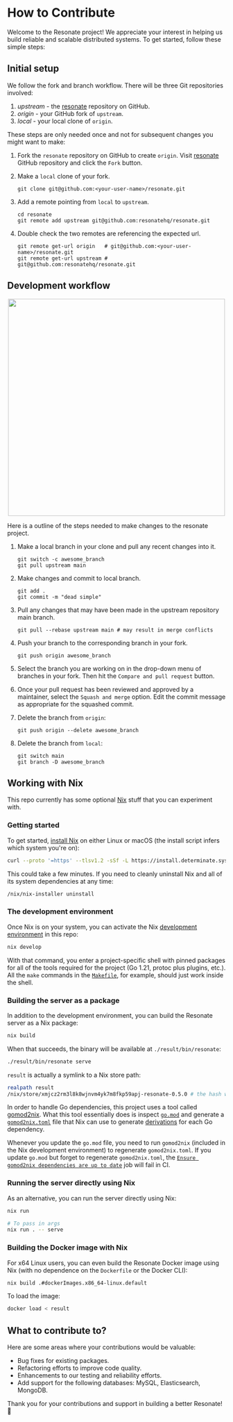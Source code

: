 # How to Contribute

Welcome to the Resonate project! We appreciate your interest in helping us build reliable 
and scalable distributed systems. To get started, follow these simple steps:

## Initial setup

We follow the fork and branch workflow. There will be three Git repositories involved:

1.  *upstream* - the [resonate](https://github.com/resonatehq/resonate) repository on GitHub.
2.  *origin* - your GitHub fork of `upstream`. 
3.  *local* - your local clone of `origin`. 

These steps are only needed once and not for subsequent changes you might want to make:

1. Fork the `resonate` repository on GitHub to create `origin`.
   Visit [resonate](https://github.com/resonatehq/resonate) GitHub repository and click the `Fork` button.

2. Make a `local` clone of your fork.

    ```shell
    git clone git@github.com:<your-user-name>/resonate.git
    ```

3. Add a remote pointing from `local` to `upstream`.

    ```shell
    cd resonate
    git remote add upstream git@github.com:resonatehq/resonate.git
    ```
4. Double check the two remotes are referencing the expected url.

    ```shell
    git remote get-url origin   # git@github.com:<your-user-name>/resonate.git
    git remote get-url upstream # git@github.com:resonatehq/resonate.git
    ```

## Development workflow

<p align="center">
    <img height="500"src="./docs/img/contributing.jpg">
</p>

Here is a outline of the steps needed to make changes to the resonate
project.


1. Make a local branch in your clone and pull any recent changes into it.

   ```shell
   git switch -c awesome_branch  
   git pull upstream main
   ```

2. Make changes and commit to local branch.

   ```shell
   git add .
   git commit -m "dead simple"
   ```

3. Pull any changes that may have been made in the upstream repository
   main branch.

   ```shell
   git pull --rebase upstream main # may result in merge conflicts
   ```

4. Push your branch to the corresponding branch in your fork.

   ```shell
   git push origin awesome_branch
   ```

5. Select the branch you are working on in the drop-down menu of branches in
   your fork. Then hit the `Compare and pull request` button.

6. Once your pull request has been reviewed and approved by a maintainer, select 
   the `Squash and merge` option. Edit the commit message as appropriate for the 
   squashed commit.

7. Delete the branch from `origin`:

    ```
    git push origin --delete awesome_branch
    ```

8. Delete the branch from `local`:

    ```
    git switch main
    git branch -D awesome_branch
    ```

## Working with Nix

This repo currently has some optional [Nix] stuff that you can experiment with.

### Getting started

To get started, [install Nix][nix-install] on either Linux or macOS (the install script infers which system you're on):

```bash
curl --proto '=https' --tlsv1.2 -sSf -L https://install.determinate.systems/nix | sh -s -- install
```

This could take a few minutes.
If you need to cleanly uninstall Nix and all of its system dependencies at any time:

```bash
/nix/nix-installer uninstall
```

### The development environment

Once Nix is on your system, you can activate the Nix [development environment][dev-env] in this repo:

```bash
nix develop
```

With that command, you enter a project-specific shell with pinned packages for all of the tools required for the project (Go 1.21, protoc plus plugins, etc.).
All the `make` commands in the [`Makefile`](./Makefile), for example, should just work inside the shell.

### Building the server as a package

In addition to the development environment, you can build the Resonate server as a Nix package:

```bash
nix build
```

When that succeeds, the binary will be available at `./result/bin/resonate`:

```bash
./result/bin/resonate serve
```

`result` is actually a symlink to a Nix store path:

```bash
realpath result
/nix/store/xmjcz2rm3l8k8wjnvm4yk7m8fkp59apj-resonate-0.5.0 # the hash will differ on your system
```

In order to handle Go dependencies, this project uses a tool called [gomod2nix].
What this tool essentially does is inspect [`go.mod`](./go.mod) and generate a [`gomod2nix.toml`](./gomod2nix.toml) file that Nix can use to generate [derivations] for each Go dependency.

Whenever you update the `go.mod` file, you need to run `gomod2nix` (included in the Nix development environment) to regenerate `gomod2nix.toml`.
If you update `go.mod` but forget to regenerate `gomod2nix.toml`, the [`Ensure gomod2nix dependencies are up to date`](./.github/workflows/cicd.yaml) job will fail in CI.

### Running the server directly using Nix

As an alternative, you can run the server directly using Nix:

```bash
nix run

# To pass in args
nix run . -- serve
```

### Building the Docker image with Nix

For x64 Linux users, you can even build the Resonate Docker image using Nix (with no dependence on the `Dockerfile` or the Docker CLI):

```bash
nix build .#dockerImages.x86_64-linux.default
```

To load the image:

```bash
docker load < result
```

## What to contribute to?

Here are some areas where your contributions would be valuable:

* Bug fixes for existing packages.
* Refactoring efforts to improve code quality.
* Enhancements to our testing and reliability efforts.
* Add support for the following databases: MySQL, Elasticsearch, MongoDB.

Thank you for your contributions and support in building a better Resonate! 🚀

[derivations]: https://zero-to-nix.com/concepts/derivations
[dev-env]: https://zero-to-nix.com/concepts/dev-env
[direnv]: https://direnv.net
[direnv-install]: https://direnv.net/docs/installation.html
[gomod2nix]: https://github.com/nix-community/gomod2nix
[nix]: https://nixos.org
[nix-install]: https://zero-to-nix.com/start/install
